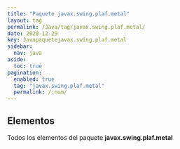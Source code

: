 ```yaml
---
title: "Paquete javax.swing.plaf.metal"
layout: tag
permalink: /Java/tag/javax.swing.plaf.metal/
date: 2020-12-29
key: Javapaquetejavax.swing.plaf.metal
sidebar: 
  nav: java
aside: 
  toc: true
pagination: 
  enabled: true
  tag: "javax.swing.plaf.metal"
  permalink: /:num/
---
```


<h2>Elementos</h2>
Todos los elementos del paquete <strong>javax.swing.plaf.metal</strong>

